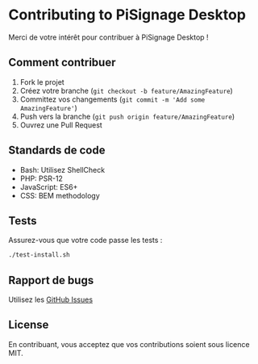 # Contributing to PiSignage Desktop

Merci de votre intérêt pour contribuer à PiSignage Desktop !

## Comment contribuer

1. Fork le projet
2. Créez votre branche (`git checkout -b feature/AmazingFeature`)
3. Committez vos changements (`git commit -m 'Add some AmazingFeature'`)
4. Push vers la branche (`git push origin feature/AmazingFeature`)
5. Ouvrez une Pull Request

## Standards de code

- Bash: Utilisez ShellCheck
- PHP: PSR-12
- JavaScript: ES6+
- CSS: BEM methodology

## Tests

Assurez-vous que votre code passe les tests :
```bash
./test-install.sh
```

## Rapport de bugs

Utilisez les [GitHub Issues](https://github.com/elkir0/Pi-Signage/issues)

## License

En contribuant, vous acceptez que vos contributions soient sous licence MIT.
